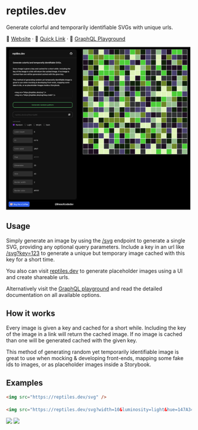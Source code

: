 # reptiles.dev

Generate colorful and temporarily identifiable SVGs with unique urls.

🦎
 [Website](https://reptiles.dev) · 🔗 [Quick Link](https://reptiles.dev/svg) · 🛝 [GraphQL Playground](https://reptiles.dev/graphql)

<img width="500px" src="docs/example.png" />

## Usage

Simply generate an image by using the [/svg](https://reptiles.dev/svg) endpoint to generate a single SVG, providing any optional query parameters. Include a key in an url like [/svg?key=123](https://reptiles.dev/svg?key=123) to generate a unique but temporary image cached with this key for a short time.

You also can visit [reptiles.dev](https://reptiles.dev) to generate placeholder images using a UI and create shareable urls.

Alternatively visit the [GraphQL playground](https://reptiles.dev/graphql) and read the detailed documentation on all available options.

## How it works

Every image is given a key and cached for a short while. Including the key of the image in a link will return the cached image. If no image is cached than one will be generated cached with the given key.

This method of generating random yet temporarily identifiable image is great to use when mocking & developing front-ends, mapping some fake ids to images, or as placeholder images inside a
Storybook.

## Examples

```html
<img src="https://reptiles.dev/svg" />

<img src="https://reptiles.dev/svg?width=10&luminosity=light&hue=147A34" />
```

<img src="https://reptiles.dev/svg" />

<img src="https://reptiles.dev/svg?width=10&luminosity=dark&hue=147A34" />

